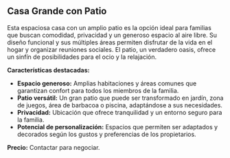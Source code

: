 ## Casa Grande con Patio

Esta espaciosa casa con un amplio patio es la opción ideal para familias que buscan comodidad, privacidad y un generoso espacio al aire libre. Su diseño funcional y sus múltiples áreas permiten disfrutar de la vida en el hogar y organizar reuniones sociales. El patio, un verdadero oasis, ofrece un sinfín de posibilidades para el ocio y la relajación.

**Características destacadas:**
*   **Espacio generoso:** Amplias habitaciones y áreas comunes que garantizan confort para todos los miembros de la familia.
*   **Patio versátil:** Un gran patio que puede ser transformado en jardín, zona de juegos, área de barbacoa o piscina, adaptándose a sus necesidades.
*   **Privacidad:** Ubicación que ofrece tranquilidad y un entorno seguro para la familia.
*   **Potencial de personalización:** Espacios que permiten ser adaptados y decorados según los gustos y preferencias de los propietarios.

**Precio:** Contactar para negociar.

